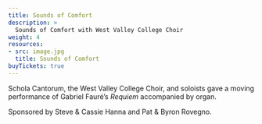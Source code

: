 ```yaml
---
title: Sounds of Comfort
description: >
  Sounds of Comfort with West Valley College Choir
weight: 4
resources:
- src: image.jpg
  title: Sounds of Comfort
buyTickets: true
---
```


Schola Cantorum, the West Valley College Choir, and soloists gave a 
moving performance of Gabriel Faur&eacute;&rsquo;s _Requiem_ accompanied by organ. 

Sponsored by Steve &amp; Cassie Hanna and Pat &amp; Byron Rovegno.
